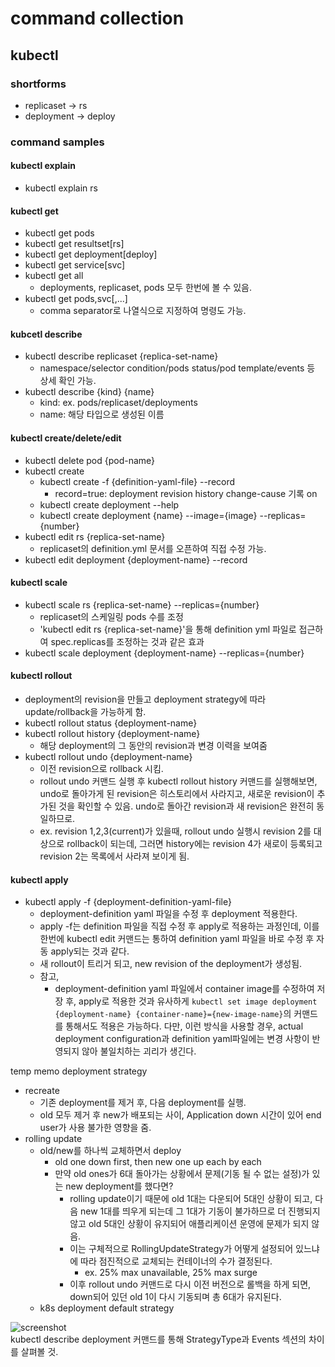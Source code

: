 # command collection

## kubectl

### shortforms
- replicaset -> rs
- deployment -> deploy

### command samples

#### kubectl explain
- kubectl explain rs
#### kubectl get 
- kubectl get pods
- kubectl get resultset\[rs\]
- kubectl get deployment\[deploy\]
- kubectl get service\[svc\]
- kubectl get all
  - deployments, replicaset, pods 모두 한번에 볼 수 있음.
- kubectl get pods,svc\[,...\]
  - comma separator로 나열식으로 지정하여 명령도 가능.
#### kubcetl describe
- kubectl describe replicaset {replica-set-name}
  - namespace/selector condition/pods status/pod template/events 등 상세 확인 가능.
- kubectl describe {kind} {name}
  - kind: ex. pods/replicaset/deployments
  - name: 해당 타입으로 생성된 이름
#### kubectl create/delete/edit
- kubectl delete pod {pod-name}
- kubectl create 
  - kubectl create -f {definition-yaml-file} --record
    - record=true: deployment revision history change-cause 기록 on
  - kubectl create deployment --help
  - kubectl create deployment {name} --image={image} --replicas={number}
- kubectl edit rs {replica-set-name} 
  - replicaset의 definition.yml 문서를 오픈하여 직접 수정 가능.
- kubectl edit deployment {deployment-name} --record
#### kubectl scale
- kubectl scale rs {replica-set-name} --replicas={number}
  - replicaset의 스케일링 pods 수를 조정
  - 'kubectl edit rs {replica-set-name}'을 통해 definition yml 파일로 접근하여 spec.replicas를 조정하는 것과 같은 효과
- kubectl scale deployment {deployment-name} --replicas={number}
#### kubectl rollout
- deployment의 revision을 만들고 deployment strategy에 따라 update/rollback을 가능하게 함.
- kubectl rollout status {deployment-name} 
- kubectl rollout history {deployment-name} 
  - 해당 deployment의 그 동안의 revision과 변경 이력을 보여줌
- kubectl rollout undo {deployment-name}
  - 이전 revision으로 rollback 시킴.
  - rollout undo 커맨드 실행 후 kubectl rollout history 커맨드를 실행해보면, undo로 돌아가게 된 revision은 히스토리에서 사라지고, 새로운 revision이 추가된 것을 확인할 수 있음. undo로 돌아간 revision과 새 revision은 완전히 동일하므로.
  - ex. revision 1,2,3(current)가 있을때, rollout undo 실행시 revision 2를 대상으로 rollback이 되는데, 그러면 history에는 revision 4가 새로이 등록되고 revision 2는 목록에서 사라져 보이게 됨.
#### kubectl apply
- kubectl apply -f {deployment-definition-yaml-file}
  - deployment-definition yaml 파일을 수정 후 deployment 적용한다.
  - apply -f는 definition 파일을 직접 수정 후 apply로 적용하는 과정인데, 이를 한번에 kubectl edit 커맨드는 통하여 definition yaml 파일을 바로 수정 후 자동 apply되는 것과 같다.
  - 새 rollout이 트리거 되고, new revision of the deployment가 생성됨.
  - 참고,
    - deployment-definition yaml 파일에서 container image를 수정하여 저장 후, apply로 적용한 것과 유사하게 `kubectl set image deployment {deployment-name} {container-name}={new-image-name}`의 커맨드를 통해서도 적용은 가능하다. 다만, 이런 방식을 사용할 경우, actual deployment configuration과 definition yaml파일에는 변경 사항이 반영되지 않아 불일치하는 괴리가 생긴다.



temp memo
deployment strategy
- recreate
  - 기존 deployment를 제거 후, 다음 deployment를 실행. 
  - old 모두 제거 후 new가 배포되는 사이, Application down 시간이 있어 end user가 사용 불가한 영향을 줌.
- rolling update
  - old/new를 하나씩 교체하면서 deploy
    - old one down first, then new one up each by each
    - 만약 old ones가 6대 돌아가는 상황에서 문제(기동 될 수 없는 설정)가 있는 new deployment를 했다면? 
      - rolling update이기 때문에 old 1대는 다운되어 5대인 상황이 되고, 다음 new 1대를 띄우게 되는데 그 1대가 기동이 불가하므로 더 진행되지 않고 old 5대인 상황이 유지되어 애플리케이션 운영에 문제가 되지 않음.
      - 이는 구체적으로 RollingUpdateStrategy가 어떻게 설정되어 있느냐에 따라 점진적으로 교체되는 컨테이너의 수가 결정된다.
        - ex. 25% max unavailable, 25% max surge
      - 이후 rollout undo 커맨드로 다시 이전 버전으로 롤백을 하게 되면, down되어 있던 old 1이 다시 기동되며 총 6대가 유지된다.
  - k8s deployment default strategy  

![screenshot](./image/deployment_strategy.png)  
kubectl describe deployment 커맨드를 통해 StrategyType과 Events 섹션의 차이를 살펴볼 것.